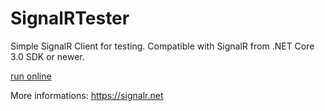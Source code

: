 SignalRTester
=============

Simple SignalR Client for testing. Compatible with SignalR from .NET Core 3.0 SDK or newer.

[run online](https://tschuegge.github.io/SignalRTester/dist/)

More informations: https://signalr.net